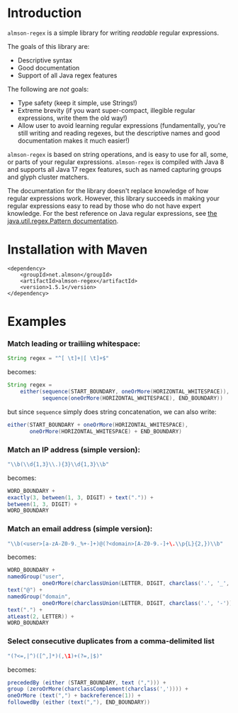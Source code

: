 # Introduction

`almson-regex` is a simple library for writing *readable* regular expressions.

The goals of this library are:

- Descriptive syntax
- Good documentation
- Support of all Java regex features

The following are *not* goals:

- Type safety (keep it simple, use Strings!)
- Extreme brevity (if you want super-compact, illegible regular expressions, write them the old way!)
- Allow user to avoid learning regular expressions (fundamentally, you're still writing and reading regexes, but the descriptive names and good documentation makes it much easier!)

`almson-regex` is based on string operations, and is easy to use for all, some, or parts of your regular expressions.
`almson-regex` is compiled with Java 8 and supports all Java 17 regex features, such as named capturing groups and glyph cluster matchers.

The documentation for the library doesn't replace knowledge of how regular expressions work. 
However, this library succeeds in making your regular expressions easy to read
by those who do not have expert knowledge. For the best reference on Java regular expressions, see [the java.util.regex.Pattern documentation](https://docs.oracle.com/en/java/javase/17/docs/api/java.base/java/util/regex/Pattern.html).

# Installation with Maven

    <dependency>
        <groupId>net.almson</groupId>
        <artifactId>almson-regex</artifactId>
        <version>1.5.1</version>
    </dependency>

# Examples

### Match leading or trailiing whitespace:

```java
String regex = "^[ \t]+|[ \t]+$"
```

becomes:

```java
String regex = 
    either(sequence(START_BOUNDARY, oneOrMore(HORIZONTAL_WHITESPACE)),
           sequence(oneOrMore(HORIZONTAL_WHITESPACE), END_BOUNDARY))
```

but since `sequence` simply does string concatenation, we can also write:

```java
either(START_BOUNDARY + oneOrMore(HORIZONTAL_WHITESPACE),
       oneOrMore(HORIZONTAL_WHITESPACE) + END_BOUNDARY)
```

### Match an IP address (simple version):

```java
"\\b(\\d{1,3}\\.){3}\\d{1,3}\\b"
```

becomes:

```java
WORD_BOUNDARY +
exactly(3, between(1, 3, DIGIT) + text(".")) +
between(1, 3, DIGIT) +
WORD_BOUNDARY
```

### Match an email address (simple version):

```java
"\\b(<user>[a-zA-Z0-9._%+-]+)@(?<domain>[A-Z0-9.-]+\.\\p{L}{2,})\\b"
```

becomes:

```java
WORD_BOUNDARY + 
namedGroup("user", 
           oneOrMore(charclassUnion(LETTER, DIGIT, charclass('.', '_', '%', '+', '-')))) + 
text("@") + 
namedGroup("domain", 
           oneOrMore(charclassUnion(LETTER, DIGIT, charclass('.', '-'))) + 
text(".") + 
atLeast(2, LETTER)) + 
WORD_BOUNDARY
```

### Select consecutive duplicates from a comma-delimited list

```java
"(?<=,|^)([^,]*)(,\1)+(?=,|$)"
```

becomes:

```java
precededBy (either (START_BOUNDARY, text (","))) + 
group (zeroOrMore(charclassComplement(charclass(',')))) + 
oneOrMore (text(",") + backreference(1)) + 
followedBy (either (text(","), END_BOUNDARY))
```
